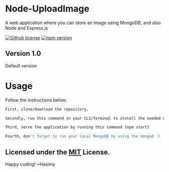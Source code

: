 # Node-UploadImage
A web application where you can store an Image using MongoDB, and also Node and Express.js

[![Github license](https://img.shields.io/badge/License-MIT-yellow.svg)](https://raw.githubusercontent.com/hasimy-as/Node-UploadImage/master/LICENSE)
[![npm version](https://img.shields.io/npm/v/npm.svg)](https://www.npmjs.com/)

## Version 1.0

Default version

# Usage

Follow the instructions below:

```sh
First, clone/download the repository.

Secondly, run this command in your CLI/Terminal to install the needed dependencies (npm install --save).

Third, serve the application by running this command (npm start)

Fourth, don't forget to run your local MongoDB by using the mongod :)

```

## Licensed under the [MIT](https://raw.githubusercontent.com/hasimy-as/Node-UploadImage/master/LICENSE) License.

Happy coding!
~Hasimy
